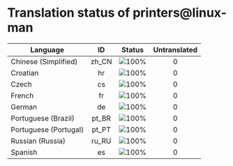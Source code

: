 # Translation status of printers@linux-man

Language | ID | Status | Untranslated
---------|:--:|:------:|:-----------:
Chinese (Simplified) | zh_CN | ![100%](http://progressed.io/bar/100) | 0
Croatian | hr | ![100%](http://progressed.io/bar/100) | 0
Czech | cs | ![100%](http://progressed.io/bar/100) | 0
French | fr | ![100%](http://progressed.io/bar/100) | 0
German | de | ![100%](http://progressed.io/bar/100) | 0
Portuguese (Brazil) | pt_BR | ![100%](http://progressed.io/bar/100) | 0
Portuguese (Portugal) | pt_PT | ![100%](http://progressed.io/bar/100) | 0
Russian (Russia) | ru_RU | ![100%](http://progressed.io/bar/100) | 0
Spanish | es | ![100%](http://progressed.io/bar/100) | 0
